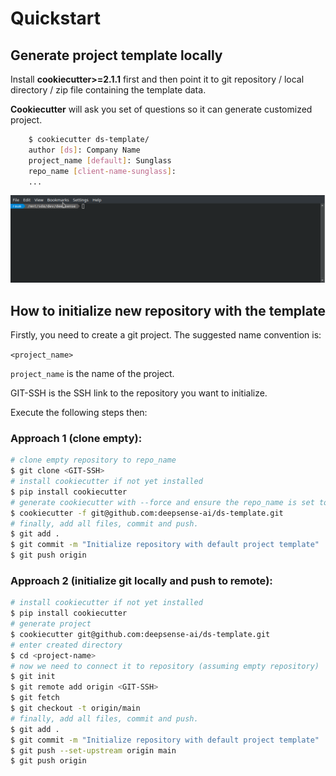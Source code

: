 # **Quickstart**

## Generate project template locally

Install **cookiecutter>=2.1.1** first and then point it to git repository / local directory / zip file containing the template data.

**Cookiecutter** will ask you set of questions so it can generate customized project.

``` bash
    $ cookiecutter ds-template/
    author [ds]: Company Name
    project_name [default]: Sunglass
    repo_name [client-name-sunglass]:
    ...
```

![Presentation of cookiecutter generator](_static/make_template.gif "How to use cookiecutter locally as on 01.2023.")

## How to initialize new repository with the template

Firstly, you need to create a git project. The suggested name convention is:

`<project_name>`

`project_name` is the name of the project.

GIT-SSH is the SSH link to the repository you want to initialize.

Execute the following steps then:

### Approach 1 (clone empty):

```bash
# clone empty repository to repo_name
$ git clone <GIT-SSH>
# install cookiecutter if not yet installed
$ pip install cookiecutter
# generate cookiecutter with --force and ensure the repo_name is set to the same name as directory you cloned git repository to.
$ cookiecutter -f git@github.com:deepsense-ai/ds-template.git
# finally, add all files, commit and push.
$ git add .
$ git commit -m "Initialize repository with default project template"
$ git push origin
```

### Approach 2 (initialize git locally and push to remote):

```bash
# install cookiecutter if not yet installed
$ pip install cookiecutter
# generate project
$ cookiecutter git@github.com:deepsense-ai/ds-template.git
# enter created directory
$ cd <project-name>
# now we need to connect it to repository (assuming empty repository)
$ git init
$ git remote add origin <GIT-SSH>
$ git fetch
$ git checkout -t origin/main
# finally, add all files, commit and push.
$ git add .
$ git commit -m "Initialize repository with default project template"
$ git push --set-upstream origin main
$ git push origin
```
